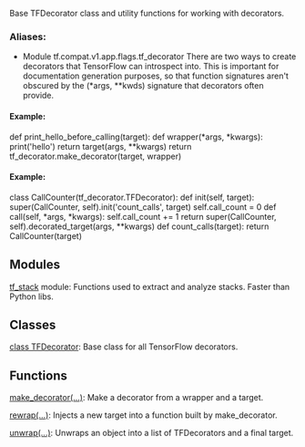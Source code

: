 Base TFDecorator class and utility functions for working with decorators.
### Aliases:
- Module tf.compat.v1.app.flags.tf_decorator
There are two ways to create decorators that TensorFlow can introspect into. This is important for documentation generation purposes, so that function signatures aren't obscured by the (*args, **kwds) signature that decorators often provide.
#### Example:
def print_hello_before_calling(target): def wrapper(*args, *kwargs): print('hello') return target(args, **kwargs) return tf_decorator.make_decorator(target, wrapper)
#### Example:
class CallCounter(tf_decorator.TFDecorator): def init(self, target): super(CallCounter, self).init('count_calls', target) self.call_count = 0
def call(self, *args, *kwargs): self.call_count += 1 return super(CallCounter, self).decorated_target(args, **kwargs)
def count_calls(target): return CallCounter(target)
## Modules
[tf_stack](https://tensorflow.google.cn/api_docs/python/tf/compat/v1/flags/tf_decorator/tf_stack) module: Functions used to extract and analyze stacks. Faster than Python libs.

## Classes
[class TFDecorator](https://tensorflow.google.cn/api_docs/python/tf/compat/v1/flags/tf_decorator/TFDecorator): Base class for all TensorFlow decorators.

## Functions
[make_decorator(...)](https://tensorflow.google.cn/api_docs/python/tf/compat/v1/flags/tf_decorator/make_decorator): Make a decorator from a wrapper and a target.

[rewrap(...)](https://tensorflow.google.cn/api_docs/python/tf/compat/v1/flags/tf_decorator/rewrap): Injects a new target into a function built by make_decorator.

[unwrap(...)](https://tensorflow.google.cn/api_docs/python/tf/compat/v1/flags/tf_decorator/unwrap): Unwraps an object into a list of TFDecorators and a final target.

